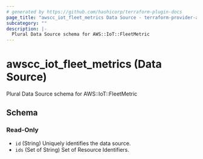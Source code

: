```yaml
---
# generated by https://github.com/hashicorp/terraform-plugin-docs
page_title: "awscc_iot_fleet_metrics Data Source - terraform-provider-awscc"
subcategory: ""
description: |-
  Plural Data Source schema for AWS::IoT::FleetMetric
---
```


# awscc_iot_fleet_metrics (Data Source)

Plural Data Source schema for AWS::IoT::FleetMetric



<!-- schema generated by tfplugindocs -->
## Schema

### Read-Only

- `id` (String) Uniquely identifies the data source.
- `ids` (Set of String) Set of Resource Identifiers.
